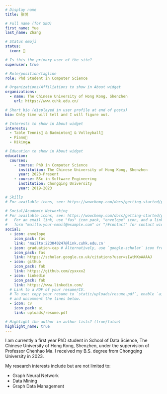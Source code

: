 ```yaml
---
# Display name
title: 张悦

# Full name (for SEO)
first_name: Yue
last_name: Zhang

# Status emoji
status:
  icon: 🌷

# Is this the primary user of the site?
superuser: true

# Role/position/tagline
role: Phd Student in Computer Science

# Organizations/Affiliations to show in About widget
organizations:
  - name: The Chinese University of Hong Kong, Shenzhen
    url: https://www.cuhk.edu.cn/

# Short bio (displayed in user profile at end of posts)
bio: Only time will tell and I will figure out.

# Interests to show in About widget
interests:
  - Table Tennis🏓 & Badminton🏸 & Volleyball🏐
  - Piano🎹
  - Hiking⛰️

# Education to show in About widget
education:
  courses:
    - course: PhD in Computer Science
      institution: The Chinese University of Hong Kong, Shenzhen
      year: 2023-Present
    - course: BSc in Software Engineering
      institution: Chongqing University
      year: 2019-2023

# Skills
# For available icons, see: https://wowchemy.com/docs/getting-started/page-builder/#icons

# Social/Academic Networking
# For available icons, see: https://wowchemy.com/docs/getting-started/page-builder/#icons
#   For an email link, use "fas" icon pack, "envelope" icon, and a link in the
#   form "mailto:your-email@example.com" or "/#contact" for contact widget.
social:
  - icon: envelope
    icon_pack: fas
    link: 'mailto:223040247@link.cuhk.edu.cn'
  - icon: graduation-cap # Alternatively, use `google-scholar` icon from `ai` icon pack
    icon_pack: fas
    link: https://scholar.google.co.uk/citations?user=sIwtMXoAAAAJ
  - icon: github
    icon_pack: fab
    link: https://github.com/zyxxxx2
  - icon: linkedin
    icon_pack: fab
    link: https://www.linkedin.com/
  # Link to a PDF of your resume/CV.
  # To use: copy your resume to `static/uploads/resume.pdf`, enable `ai` icons in `params.yaml`,
  # and uncomment the lines below.
  - icon: cv
    icon_pack: ai
    link: uploads/resume.pdf

# Highlight the author in author lists? (true/false)
highlight_name: true
---
```


I am currently a first year PhD student in School of Data Science, The Chinese University of Hong Kong, Shenzhen, under the supervision of Professor Chenhao Ma. I received my B.S. degree from Chongqing University in 2023.

My research interests include but are not limited to:
<ul>
    <li>Graph Neural Network</li>
    <li>Data Mining</li>
    <li>Graph Data Management</li>
</ul>

